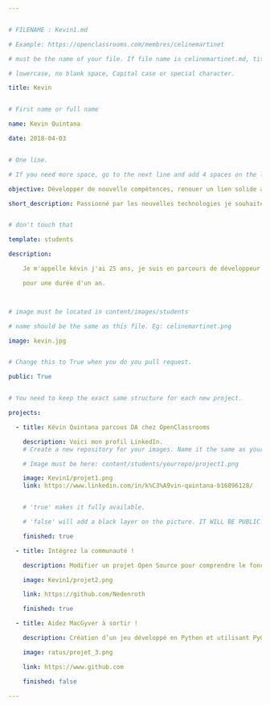 ```yaml
---


# FILENAME : Kevin1.md

# Example: https://openclassrooms.com/membres/celinemartinet

# must be the name of your file. If file name is celinemartinet.md, title is celinemartinet.

# lowercase, no blank space, Capital case or special character.

title: Kevin


# First name or full name

name: Kevin Quintana

date: 2018-04-03


# One line.

# If you need more space, go to the next line and add 4 spaces on the left, as in 'description'.

objective: Développer de nouvelle compétences, renouer un lien solide avec l'apprentissage. Apprendre un métier qui me plaît.

short_description: Passionné par les nouvelles technologies je souhaite en apprendre plus sur le développement.


# don't touch that

template: students

description:

    Je m'appelle kévin j'ai 25 ans, je suis en parcours de développeur d'applications chez OpenClassrooms 

    pour une durée d'un an.



# image must be located in content/images/students

# name should be the same as this file. Eg: celinemartinet.png

image: kevin.jpg


# Change this to True when you do you pull request.

public: True


# You need to keep the exact same structure for each new project.

projects:

  - title: Kévin Quintana parcous DA chez OpenClassrooms

    description: Voici mon profil LinkedIn. 
    # Create a new repository for your images. Name it the same as your nickname and profile picture.

    # Image must be here: content/students/yourrepo/project1.png

    image: Kevin1/projet1.png
    link: https://www.linkedin.com/in/k%C3%A9vin-quintana-b16896128/


    # 'true' makes it fully available.

    # 'false' will add a black layer on the picture. IT WILL BE PUBLIC!

    finished: true

  - title: Intégrez la communauté !

    description: Modifier un projet Open Source pour comprendre le fonctionnement de Git, de Github et des pull requests. 

    image: Kevin1/projet2.png

    link: https://github.com/Nedenroth

    finished: true

  - title: Aidez MacGyver à sortir !

    description: Création d’un jeu développé en Python et utilisant PyGame.

    image: ratus/projet_3.png

    link: https://www.github.com

    finished: false

---
```

